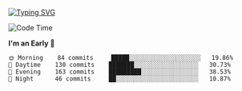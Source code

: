 [![Typing SVG](https://readme-typing-svg.demolab.com?font=Fira+Code&pause=1000&width=435&lines=Welcome+to+theArjun's+Profile)](https://git.io/typing-svg)


<!--START_SECTION:waka-->
![Code Time](http://img.shields.io/badge/Code%20Time-3%2C141%20hrs%201%20min-blue)

**I'm an Early 🐤** 

```text
🌞 Morning    84 commits     █████░░░░░░░░░░░░░░░░░░░░   19.86% 
🌆 Daytime    130 commits    ███████░░░░░░░░░░░░░░░░░░   30.73% 
🌃 Evening    163 commits    █████████░░░░░░░░░░░░░░░░   38.53% 
🌙 Night      46 commits     ██░░░░░░░░░░░░░░░░░░░░░░░   10.87%

```



<!--END_SECTION:waka-->
